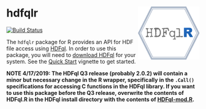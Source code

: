 ﻿# hdfqlr <a href='https://github.com/mkoohafkan/hdfqlr'><img src='man/figures/logo.png' align="right" height="139" /></a>
[![Build Status](https://travis-ci.org/mkoohafkan/hdfqlr.svg?branch=master)](https://travis-ci.org/mkoohafkan/hdfqlr)

The `hdfqlr` package for R provides an API for HDF file access using 
[HDFql](http://www.hdfql.com/). In order to use this package, you will 
need to [download HDFql](http://www.hdfql.com/#download) for your 
system. See the [Quick Start](vignettes/quickstart.md) vignette to 
get started.

**NOTE 4/17/2019: The HDFql Q3 release (probably 2.0.2) will contain a
minor but necessary change in the R wrapper, specifically in
the `.Call()` specifications for accessing C functions in
the HDFql library. If you want to use this package before the
Q3 release, overwrite the contents of HDFql.R in the HDFql
install directory with the contents of [HDFql-mod.R](HDFql-mod.R).**

